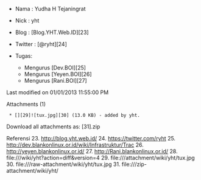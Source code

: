   * Nama : Yudha H Tejaningrat
  * Nick : yht
  * Blog : [Blog.YHT.Web.ID][23]
  * Twitter : [@ryht][24]​

  * Tugas:
     * Mengurus ​[Dev.BOI][25]
     * ​Mengurus [Yeyen.BOI][26]
     * ​Mengurus [Rani.BOI][27]

Last modified on 01/01/2013 11:55:00 PM

Attachments (1)

     * [][29]![tux.jpg][30]​ (13.0 KB) - added by yht.

   Download all attachments as: [31].zip


Referensi
  23. http://blog.yht.web.id/
  24. https://twitter.com/ryht
  25. http://dev.blankonlinux.or.id/wiki/Infrastruktur/Trac
  26. http://yeyen.blankonlinux.or.id/
  27. http://Rani.blankonlinux.or.id/
  28. file:///wiki/yht?action=diff&version=4
  29. file:///attachment/wiki/yht/tux.jpg
  30. file:///raw-attachment/wiki/yht/tux.jpg
  31. file:///zip-attachment/wiki/yht/
  

